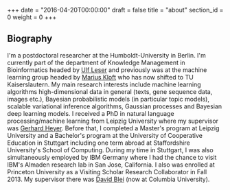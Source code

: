 +++
date = "2016-04-20T00:00:00"
draft = false
title = "about"
section_id = 0
weight = 0
+++

## Biography

I'm a postdoctoral researcher at the Humboldt-University in Berlin. I'm currently part of the department of Knowledge Management in Bioinformatics headed by [Ulf Leser](https://www2.informatik.hu-berlin.de/~leser/) and 
previously was at the machine learning group headed by [Marius Kloft](https://www2.informatik.hu-berlin.de/~kloftmar/) who has now shifted to TU Kaiserslautern. My main research interests include machine learning algorithms high-dimensional data in general (texts, gene sequence data, images etc.), Bayesian probabilistic models (in particular topic models), scalable variational inference algorithms, Gaussian processes and Bayesian deep learning models.
I received a PhD in natural language processing/machine learning from Leipzig University where my supervisor was [Gerhard Heyer](http://asv.informatik.uni-leipzig.de/en/staff/Gerhard_Heyer). Before that, I completed a Master's program at Leipzig University and a Bachelor's program at the University of Cooperative Education in Stuttgart including one term abroad at Staffordshire University's School of Computing. During my time in Stuttgart, I was also simultaneously employed by IBM Germany where I had the chance to visit IBM's Almaden research lab in San Jose, California.
I also was enrolled at Princeton University as a Visiting Scholar Research Collaborator in Fall 2013. My supervisor there was [David Blei](http://www.cs.columbia.edu/~blei/) (now at Columbia University).

